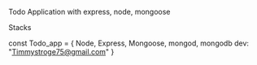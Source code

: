Todo Application with express, node, mongoose <br/>

Stacks <br/>

const Todo_app = {
Node,
Express,
Mongoose,
mongod,
mongodb
dev: "Timmystroge75@gmail.com"
}

